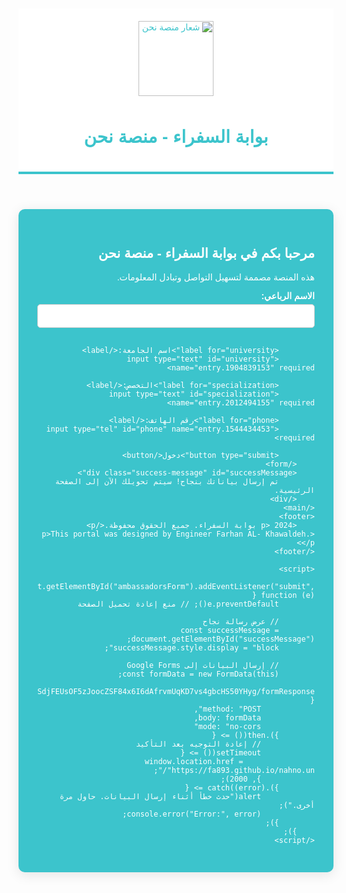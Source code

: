 <html lang="ar">
<head>
    <meta charset="UTF-8">
    <meta name="viewport" content="width=device-width, initial-scale=1.0">
    <title> بوابة السفراء -منصة نحن</title>
    <style>
        body {
            font-family: 'Arial', sans-serif;
            background-color: #00000; /* لون قريب من منصة نحن */
            margin: 0;
            padding: 20px;
            direction: rtl;
        }
        header {
            background: white; /* خلفية الرأسية بيضاء */
            color: #3cc4cc; /* لون النص أزرق */
            padding: 20px;
            text-align: center;
            border-bottom: 4px solid #3cc4cc; /* خط سفلي أزرق */
        }
        header img {
            width: 120px;
            margin-bottom: 10px;
        }
        main {
            background: #3cc4cc; /* خلفية رئيسية بلون منصة نحن */
            color: white; /* لون النص أبيض */
            padding: 30px;
            border-radius: 10px;
            box-shadow: 0 4px 20px rgba(0, 0, 0, 0.1);
            max-width: 600px;
            margin: 20px auto;
        }
        footer {
            text-align: center;
            margin-top: 20px;
            font-size: 0.9em;
            color: #666;
        }
        button {
            background-color: white; /* زر أبيض */
            color: #3cc4cc; /* نص أزرق */
            border: 2px solid #3cc4cc; /* حدود زرقاء */
            padding: 10px 15px;
            border-radius: 5px;
            cursor: pointer;
            font-size: 16px;
            transition: background-color 0.3s ease, color 0.3s ease;
        }
        button:hover {
            background-color: #0056b3; /* لون خلفية عند التمرير */
            color: white; /* نص أبيض عند التمرير */
        }
        label {
            margin-top: 10px;
            display: block;
            font-weight: bold;
            color: white;
        }
        input[type="text"], input[type="tel"] {
            width: 100%;
            padding: 10px;
            margin-top: 5px;
            margin-bottom: 15px;
            border: 1px solid #ccc;
            border-radius: 5px;
            font-size: 14px;
        }
        input[type="text"]:focus, input[type="tel"]:focus {
            border-color: #007bff; /* لون الحدود عند التفاعل */
            outline: none;
        }
        .success-message {
            display: none;
            background-color: #d4edda;
            color: #155724;
            padding: 10px;
            border: 1px solid #c3e6cb;
            border-radius: 5px;
            margin-top: 15px;
        }
    </style>
</head>
<body>
    <header>
        <img src="https://assets.onecompiler.app/42r523uca/4323gpvvz/logo.png" alt="شعار منصة نحن">
        <h1> بوابة السفراء - منصة نحن </h1>
    </header>
    <main>
        <h2> مرحبا بكم في بوابة السفراء - منصة نحن</h2>
        <p>هذه المنصة مصممة لتسهيل التواصل وتبادل المعلومات.</p>
        <form id="ambassadorsForm">
            <label for="fullName">الاسم الرباعي:</label>
            <input type="text" id="fullName" name="entry.601052600" required>
            
            <label for="university">اسم الجامعة:</label>
            <input type="text" id="university" name="entry.1904839153" required>
            
            <label for="specialization">التخصص:</label>
            <input type="text" id="specialization" name="entry.2012494155" required>
            
            <label for="phone">رقم الهاتف:</label>
            <input type="tel" id="phone" name="entry.1544434453" required>
            
            <button type="submit">دخول</button>
        </form>
        <div class="success-message" id="successMessage">
            تم إرسال بياناتك بنجاح! سيتم تحويلك الآن إلى الصفحة الرئيسية.
        </div>
    </main>
    <footer>
        <p> 2024 بوابة السفراء. جميع الحقوق محفوظة.</p>
    <p>This portal was designed by Engineer Farhan AL- Khawaldeh.</p>
    </footer>

    <script>
        document.getElementById("ambassadorsForm").addEventListener("submit", function (e) {
            e.preventDefault(); // منع إعادة تحميل الصفحة

            // عرض رسالة نجاح
            const successMessage = document.getElementById("successMessage");
            successMessage.style.display = "block";

            // إرسال البيانات إلى Google Forms
            const formData = new FormData(this);
            fetch("https://docs.google.com/forms/d/e/1FAIpQLSdjFEUsOF5zJoocZSF84x6I6dAfrvmUqKD7vs4gbcHS50YHyg/formResponse", {
                method: "POST",
                body: formData,
                mode: "no-cors"
            }).then(() => {
                // إعادة التوجيه بعد التأكيد
                setTimeout(() => {
                    window.location.href = "https://fa893.github.io/nahno.un/";
                }, 2000);
            }).catch((error) => {
                alert("حدث خطأ أثناء إرسال البيانات. حاول مرة أخرى.");
                console.error("Error:", error);
            });
        });
    </script>
</body>
</html>
